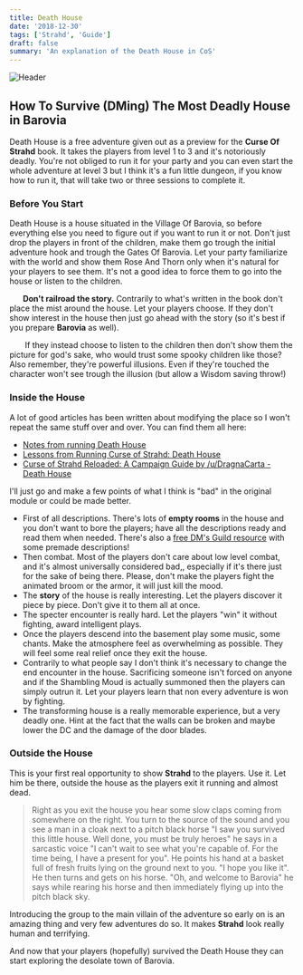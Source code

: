 ```yaml
---
title: Death House
date: '2018-12-30'
tags: ['Strahd', 'Guide']
draft: false
summary: 'An explanation of the Death House in CoS'
---
```


![Header](/static/images/death_house.jpg)

## How To Survive (DMing) The Most Deadly House in Barovia

Death House is a free adventure given out as a preview for the **Curse Of Strahd** book. It takes the players from level 1 to 3 and it's notoriously deadly. You're not obliged to run it for your party and you can even start the whole adventure at level 3 but I think it's a fun little dungeon, if you know how to run it, that will take two or three sessions to complete it.

### Before You Start

Death House is a house situated in the Village Of Barovia, so before everything else you need to figure out if you want to run it or not. Don't just drop the players in front of the children, make them go trough the initial adventure hook and trough the Gates Of Barovia. Let your party familiarize with the world and show them Rose And Thorn only when it's natural for your players to see them. It's not a good idea to force them to go into the house or listen to the children.

&nbsp;&nbsp;&nbsp;&nbsp;&nbsp;&nbsp;**Don't railroad the story.** Contrarily to what's written in the book don't place the mist around the house. Let your players choose. If they don't show interest in the house then just go ahead with the story (so it's best if you prepare **Barovia** as well).

&nbsp;&nbsp;&nbsp;&nbsp;&nbsp;&nbsp;
If they instead choose to listen to the children then don't show them the picture for god's sake, who would trust some spooky children like those? Also remember, they're powerful illusions. Even if they're touched the character won't see trough the illusion (but allow a Wisdom saving throw!)

### Inside the House

A lot of good articles has been written about modifying the place so I won't repeat the same stuff over and over. You can find them all here:

- [Notes from running Death House](https://www.reddit.com/r/dndnext/comments/49bvms/notes_from_running_death_house/)
- [Lessons from Running Curse of Strahd: Death House](https://www.reddit.com/r/DnDBehindTheScreen/comments/70o4b7/lessons_from_running_curse_of_strahd_death_house/)
- [Curse of Strahd Reloaded: A Campaign Guide by /u/DragnaCarta - Death House](https://docs.google.com/document/d/1iBGOoczF8oduZhmnHv297SEQmoxUVJ2mTOHVbfwcCMc/edit#)

I'll just go and make a few points of what I think is "bad" in the original module or could be made better.

- First of all descriptions. There's lots of **empty rooms** in the house and you don't want to bore the players; have all the descriptions ready and read them when needed. There's also a [free DM's Guild resource](https://www.dmsguild.com/product/247780/Curse-of-Strahd-Death-House-Script) with some premade descriptions!
- Then combat. Most of the players don't care about low level combat, and it's almost universally considered bad,, especially if it's there just for the sake of being there. Please, don't make the players fight the animated broom or the armor, it will just kill the mood.
- The **story** of the house is really interesting. Let the players discover it piece by piece. Don't give it to them all at once.
- The specter encounter is really hard. Let the players "win" it without fighting, award intelligent plays.
- Once the players descend into the basement play some music, some chants. Make the atmosphere feel as overwhelming as possible. They will feel some real relief once they exit the house.
- Contrarily to what people say I don't think it's necessary to change the end encounter in the house. Sacrificing someone isn't forced on anyone and if the Shambling Moud is actually summoned then the players can simply outrun it. Let your players learn that non every adventure is won by fighting.
- The transforming house is a really memorable experience, but a very deadly one. Hint at the fact that the walls can be broken and maybe lower the DC and the damage of the door blades.

### Outside the House

This is your first real opportunity to show **Strahd** to the players. Use it. Let him be there, outside the house as the players exit it running and almost dead.

> Right as you exit the house you hear some slow claps coming from somewhere on the right. You turn to the source of the sound and you see a man in a cloak next to a pitch black horse "I saw you survived this little house. Well done, you must be truly heroes" he says in a sarcastic voice "I can't wait to see what you're capable of. For the time being, I have a present for you". He points his hand at a basket full of fresh fruits lying on the ground next to you. "I hope you like it". He then turns and gets on his horse. "Oh, and welcome to Barovia" he says while rearing his horse and then immediately flying up into the pitch black sky.

Introducing the group to the main villain of the adventure so early on is an amazing thing and very few adventures do so. It makes **Strahd** look really human and terrifying.

And now that your players (hopefully) survived the Death House they can start exploring the desolate town of Barovia.
